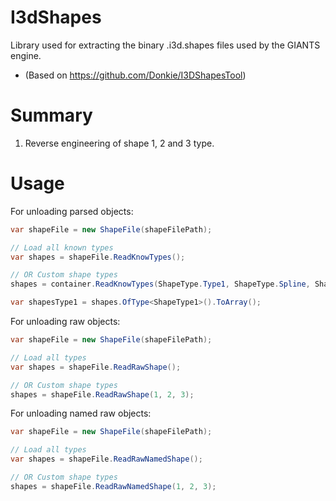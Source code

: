 # I3dShapes
Library used for extracting the binary .i3d.shapes files used by the GIANTS engine.
* (Based on https://github.com/Donkie/I3DShapesTool)

# Summary
1. Reverse engineering of shape 1, 2 and 3 type.

# Usage
For unloading parsed objects:
```C#
var shapeFile = new ShapeFile(shapeFilePath);

// Load all known types
var shapes = shapeFile.ReadKnowTypes();

// OR Custom shape types
shapes = container.ReadKnowTypes(ShapeType.Type1, ShapeType.Spline, ShapeType.NavMesh);

var shapesType1 = shapes.OfType<ShapeType1>().ToArray();
```

For unloading raw objects:
```C#
var shapeFile = new ShapeFile(shapeFilePath);

// Load all types
var shapes = shapeFile.ReadRawShape();

// OR Custom shape types
shapes = shapeFile.ReadRawShape(1, 2, 3);
```

For unloading named raw objects:
```C#
var shapeFile = new ShapeFile(shapeFilePath);

// Load all types
var shapes = shapeFile.ReadRawNamedShape();

// OR Custom shape types
shapes = shapeFile.ReadRawNamedShape(1, 2, 3);
```